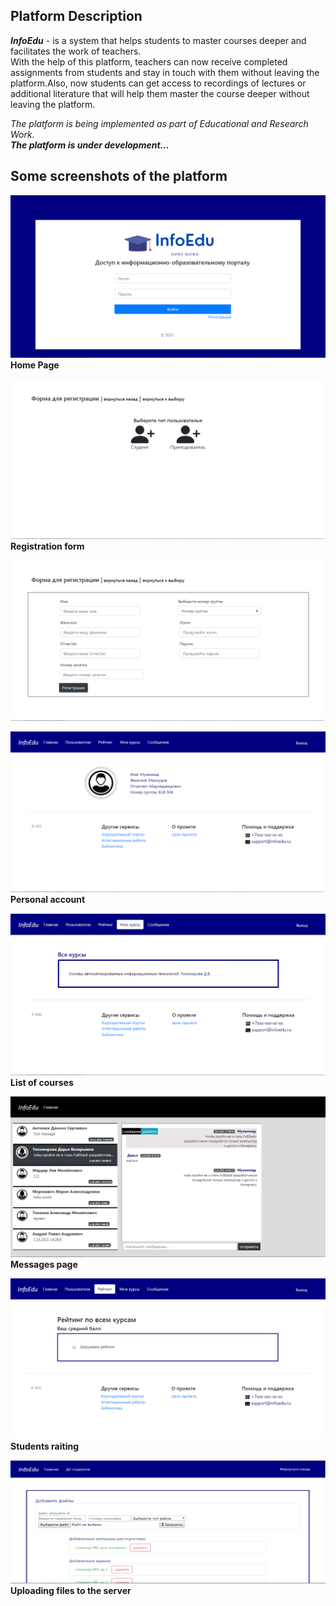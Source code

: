 ## Platform Description
***InfoEdu*** - is a system that helps students to master courses deeper and facilitates the work of teachers.  
With the help of this platform, teachers can now receive completed assignments from students and stay in touch with them without leaving the platform.Also, now students can get access to recordings of lectures or additional literature that will help them master the course deeper without leaving the platform.

_The platform is being implemented as part of Educational and Research Work._  
***The platform is under development...***
## Some screenshots of the platform
![Home page](./assets/main.png)  
<strong style="text-align: center;">Home Page</strong>  


![files](./assets/reg.png)  
<strong style="text-align: center;">Registration form</strong>  


![files](./assets/Student.png)    


![Users Page](./assets/users_page.png)  
<strong style="text-align: center;">Personal account</strong>   


![courses](./assets/courses.png)  
<strong style="text-align: center;">List of courses</strong>   


![messages](./assets/message.png)  
<strong style="text-align: center;">Messages page</strong>   


![raiting](./assets/reiting.png)  
<strong style="text-align: center;">Students raiting</strong>  


![files](./assets/add_files.png)  
<strong style="text-align: center;">Uploading files to the server</strong>  






